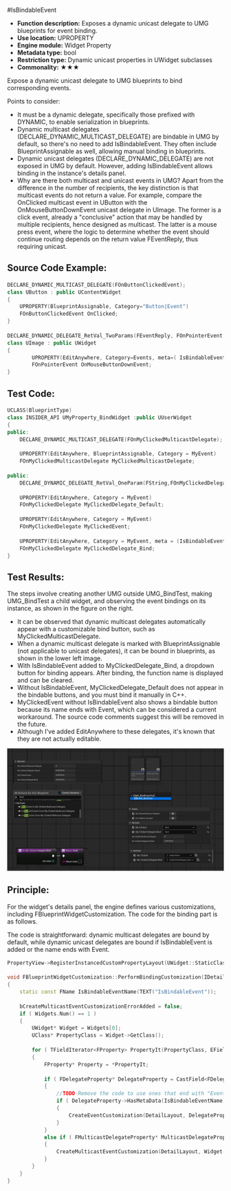 #IsBindableEvent

- **Function description:** Exposes a dynamic unicast delegate to UMG blueprints for event binding.
- **Use location:** UPROPERTY
- **Engine module:** Widget Property
- **Metadata type:** bool
- **Restriction type:** Dynamic unicast properties in UWidget subclasses
- **Commonality:** ★★★

Expose a dynamic unicast delegate to UMG blueprints to bind corresponding events.

Points to consider:

- It must be a dynamic delegate, specifically those prefixed with DYNAMIC, to enable serialization in blueprints.
- Dynamic multicast delegates (DECLARE_DYNAMIC_MULTICAST_DELEGATE) are bindable in UMG by default, so there's no need to add IsBindableEvent. They often include BlueprintAssignable as well, allowing manual binding in blueprints.
- Dynamic unicast delegates (DECLARE_DYNAMIC_DELEGATE) are not exposed in UMG by default. However, adding IsBindableEvent allows binding in the instance's details panel.
- Why are there both multicast and unicast events in UMG? Apart from the difference in the number of recipients, the key distinction is that multicast events do not return a value. For example, compare the OnClicked multicast event in UButton with the OnMouseButtonDownEvent unicast delegate in UImage. The former is a click event, already a "conclusive" action that may be handled by multiple recipients, hence designed as multicast. The latter is a mouse press event, where the logic to determine whether the event should continue routing depends on the return value FEventReply, thus requiring unicast.

## Source Code Example:

```cpp
DECLARE_DYNAMIC_MULTICAST_DELEGATE(FOnButtonClickedEvent);
class UButton : public UContentWidget
{
	UPROPERTY(BlueprintAssignable, Category="Button|Event")
	FOnButtonClickedEvent OnClicked;
}

DECLARE_DYNAMIC_DELEGATE_RetVal_TwoParams(FEventReply, FOnPointerEvent, FGeometry, MyGeometry, const FPointerEvent&, MouseEvent);
class UImage : public UWidget
{
		UPROPERTY(EditAnywhere, Category=Events, meta=( IsBindableEvent="True" ))
		FOnPointerEvent OnMouseButtonDownEvent;
}
```

## Test Code:

```cpp
UCLASS(BlueprintType)
class INSIDER_API UMyProperty_BindWidget :public UUserWidget
{
public:
	DECLARE_DYNAMIC_MULTICAST_DELEGATE(FOnMyClickedMulticastDelegate);

	UPROPERTY(EditAnywhere, BlueprintAssignable, Category = MyEvent)
	FOnMyClickedMulticastDelegate MyClickedMulticastDelegate;

public:
	DECLARE_DYNAMIC_DELEGATE_RetVal_OneParam(FString,FOnMyClickedDelegate,int32,MyValue);

	UPROPERTY(EditAnywhere, Category = MyEvent)
	FOnMyClickedDelegate MyClickedDelegate_Default;

	UPROPERTY(EditAnywhere, Category = MyEvent)
	FOnMyClickedDelegate MyClickedEvent;

	UPROPERTY(EditAnywhere, Category = MyEvent, meta = (IsBindableEvent = "True"))
	FOnMyClickedDelegate MyClickedDelegate_Bind;
}
```

## Test Results:

The steps involve creating another UMG outside UMG_BindTest, making UMG_BindTest a child widget, and observing the event bindings on its instance, as shown in the figure on the right.

- It can be observed that dynamic multicast delegates automatically appear with a customizable bind button, such as MyClickedMulticastDelegate.
- When a dynamic multicast delegate is marked with BlueprintAssignable (not applicable to unicast delegates), it can be bound in blueprints, as shown in the lower left image.
- With IsBindableEvent added to MyClickedDelegate_Bind, a dropdown button for binding appears. After binding, the function name is displayed and can be cleared.
- Without IsBindableEvent, MyClickedDelegate_Default does not appear in the bindable buttons, and you must bind it manually in C++.
- MyClickedEvent without IsBindableEvent also shows a bindable button because its name ends with Event, which can be considered a current workaround. The source code comments suggest this will be removed in the future.
- Although I've added EditAnywhere to these delegates, it's known that they are not actually editable.

![Untitled](Untitled.png)

## Principle:

For the widget's details panel, the engine defines various customizations, including FBlueprintWidgetCustomization. The code for the binding part is as follows.

The code is straightforward: dynamic multicast delegates are bound by default, while dynamic unicast delegates are bound if IsBindableEvent is added or the name ends with Event.

```cpp
PropertyView->RegisterInstancedCustomPropertyLayout(UWidget::StaticClass(), FOnGetDetailCustomizationInstance::CreateStatic(&FBlueprintWidgetCustomization::MakeInstance, BlueprintEditorRef, BlueprintEditorRef->GetBlueprintObj()));

void FBlueprintWidgetCustomization::PerformBindingCustomization(IDetailLayoutBuilder& DetailLayout, const TArrayView<UWidget*> Widgets)
{
	static const FName IsBindableEventName(TEXT("IsBindableEvent"));

	bCreateMulticastEventCustomizationErrorAdded = false;
	if ( Widgets.Num() == 1 )
	{
		UWidget* Widget = Widgets[0];
		UClass* PropertyClass = Widget->GetClass();

		for ( TFieldIterator<FProperty> PropertyIt(PropertyClass, EFieldIteratorFlags::IncludeSuper); PropertyIt; ++PropertyIt )
		{
			FProperty* Property = *PropertyIt;

			if ( FDelegateProperty* DelegateProperty = CastField<FDelegateProperty>(*PropertyIt) )
			{
				//TODO Remove the code to use ones that end with "Event".  Prefer metadata flag.
				if ( DelegateProperty->HasMetaData(IsBindableEventName) || DelegateProperty->GetName().EndsWith(TEXT("Event")) )
				{
					CreateEventCustomization(DetailLayout, DelegateProperty, Widget);
				}
			}
			else if ( FMulticastDelegateProperty* MulticastDelegateProperty = CastField<FMulticastDelegateProperty>(Property) )
			{
				CreateMulticastEventCustomization(DetailLayout, Widget->GetFName(), PropertyClass, MulticastDelegateProperty);
			}
		}
	}
}
```
